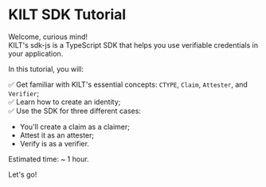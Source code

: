 # KILT SDK Tutorial  

Welcome, curious mind!   
KILT's sdk-js is a TypeScript SDK that helps you use verifiable credentials in your application. 

In this tutorial, you will:   

✅ Get familiar with KILT's essential concepts: `CTYPE`, `Claim`, `Attester`, and `Verifier`;   
✅ Learn how to create an identity;   
✅ Use the SDK for three different cases: 
* You'll create a claim as a <span class="label-role claimer">claimer</span>; 
* Attest it as an <span class="label-role attester">attester</span>;
* Verify is as a <span class="label-role verifier">verifier</span>.    

Estimated time: ~ 1 hour.   

Let's go!
